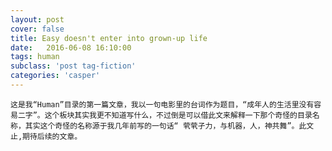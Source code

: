 ```yaml
---
layout: post
cover: false
title: Easy doesn't enter into grown-up life
date:   2016-06-08 16:10:00
tags: human
subclass: 'post tag-fiction'
categories: 'casper'
---
```

    这是我“Human”目录的第一篇文章，我以一句电影里的台词作为题目，“成年人的生活里没有容易二字”。这个板块其实我更不知道写什么，不过倒是可以借此文来解释一下那个奇怪的目录名称，其实这个奇怪的名称源于我几年前写的一句话“ 茕茕孑力，与机器，人，神共舞”。此文止,期待后续的文章。


